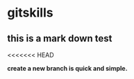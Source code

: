 # gitskills

## this is a mark down  test ##
<<<<<<< HEAD

**create a new branch is quick and simple.**
